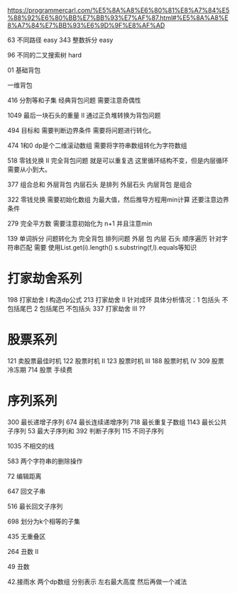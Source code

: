 https://programmercarl.com/%E5%8A%A8%E6%80%81%E8%A7%84%E5%88%92%E6%80%BB%E7%BB%93%E7%AF%87.html#%E5%8A%A8%E8%A7%84%E7%BB%93%E6%9D%9F%E8%AF%AD 

63 不同路径  easy
343 整数拆分 easy

96 不同的二叉搜索树 hard


01 基础背包

一维背包

416 分割等和子集 经典背包问题 需要注意奇偶性

1049 最后一块石头的重量 II 通过正负堆转换为背包问题

494 目标和 需要判断边界条件 需要将问题进行转化。

474 1和0  dp是个二维滚动数组  需要将字符串数组转化为字符数组 

518 零钱兑换 II 完全背包问题  就是可以重复选 这里循环结构不变，但是内层循环需要从小到大。

377 组合总和 外层背包 内层石头 是排列  外层石头 内层背包 是组合


322 零钱兑换  需要初始化数组 为最大值，然后推导方程用min计算 还要注意边界条件

279 完全平方数 需要注意初始化为 n+1  并且注意min 

139 单词拆分  问题转化为 完全背包 排列问题  外层 包 内层 石头 顺序遍历  针对字符串匹配 需要 使用List.get(i).length()        s.substring(f,l).equals等知识
#   打家劫舍系列
198 打家劫舍 I 构造dp公式
213 打家劫舍 II 针对成环 具体分析情况：1 包括头 不包括尾巴   2 包括尾巴 不包括头
337 打家劫舍 III ??

#   股票系列
121 卖股票最佳时机
122 股票时机 II
123 股票时机 III
188 股票时机 IV
309 股票 冷冻期
714 股票 手续费

#   序列系列
300 最长递增子序列
674 最长连续递增序列
718 最长重复子数组
1143 最长公共子序列
53 最大子序列和
392 判断子序列
115 不同子序列


1035 不相交的线

583 两个字符串的删除操作

72 编辑距离

647 回文子串

516 最长回文子序列

698 划分为k个相等的子集

435 无重叠区

264 丑数 II

49 丑数

42.接雨水 两个dp数组 分别表示 左右最大高度 然后再做一个减法 
